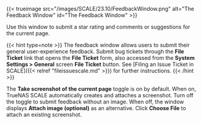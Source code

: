 &NewLine;

{{< trueimage src="/images/SCALE/23.10/FeedbackWindow.png" alt="The Feedback Window" id="The Feedback Window" >}}

Use this window to submit a star rating and comments or suggestions for the current page.

{{< hint type=note >}}
The feedback window allows users to submit their general user-experience feedback.
Submit bug tickets through the **File Ticket** link that opens the **File Ticket** form, also accessed from the **System Settings > General** screen **File Ticket** button. See [Filing an Issue Ticket in SCALE]({{< relref "fileissuescale.md" >}}) for further instructions.
{{< /hint >}}

The **Take screenshot of the current page** toggle is on by default. When on, TrueNAS SCALE automatically creates and attaches a screenshot.
Turn off the toggle to submit feedback without an image.
When off, the window displays **Attach image (optional)** as an alternative.
Click **Choose File** to attach an existing screenshot.
